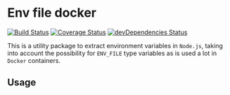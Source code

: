 # Env file docker

[![Build Status](https://travis-ci.org/LiamMartens/env-file-docker.svg?branch=master)](https://travis-ci.org/LiamMartens/env-file-docker) [![Coverage Status](https://coveralls.io/repos/github/LiamMartens/env-file-docker/badge.svg?branch=master)](https://coveralls.io/github/LiamMartens/env-file-docker?branch=master) [![devDependencies Status](https://david-dm.org/LiamMartens/env-file-docker/dev-status.svg)](https://david-dm.org/LiamMartens/env-file-docker?type=dev)

This is a utility package to extract environment variables in `Node.js`, taking into account the possibility for `ENV_FILE` type variables as is used a lot in `Docker` containers.

## Usage
```

```